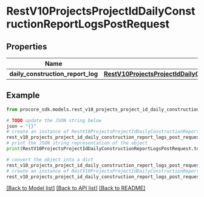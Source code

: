 # RestV10ProjectsProjectIdDailyConstructionReportLogsPostRequest


## Properties

Name | Type | Description | Notes
------------ | ------------- | ------------- | -------------
**daily_construction_report_log** | [**RestV10ProjectsProjectIdDailyConstructionReportLogsPostRequestDailyConstructionReportLog**](RestV10ProjectsProjectIdDailyConstructionReportLogsPostRequestDailyConstructionReportLog.md) |  | 

## Example

```python
from procore_sdk.models.rest_v10_projects_project_id_daily_construction_report_logs_post_request import RestV10ProjectsProjectIdDailyConstructionReportLogsPostRequest

# TODO update the JSON string below
json = "{}"
# create an instance of RestV10ProjectsProjectIdDailyConstructionReportLogsPostRequest from a JSON string
rest_v10_projects_project_id_daily_construction_report_logs_post_request_instance = RestV10ProjectsProjectIdDailyConstructionReportLogsPostRequest.from_json(json)
# print the JSON string representation of the object
print(RestV10ProjectsProjectIdDailyConstructionReportLogsPostRequest.to_json())

# convert the object into a dict
rest_v10_projects_project_id_daily_construction_report_logs_post_request_dict = rest_v10_projects_project_id_daily_construction_report_logs_post_request_instance.to_dict()
# create an instance of RestV10ProjectsProjectIdDailyConstructionReportLogsPostRequest from a dict
rest_v10_projects_project_id_daily_construction_report_logs_post_request_from_dict = RestV10ProjectsProjectIdDailyConstructionReportLogsPostRequest.from_dict(rest_v10_projects_project_id_daily_construction_report_logs_post_request_dict)
```
[[Back to Model list]](../README.md#documentation-for-models) [[Back to API list]](../README.md#documentation-for-api-endpoints) [[Back to README]](../README.md)


